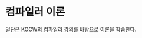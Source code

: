 # 컴파일러 이론

일단은 [KOCW의 컴파일러 강의](http://www.kocw.net/home/search/kemView.do?kemId=1348991)를 바탕으로 이론을 학습한다.